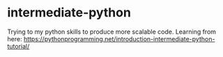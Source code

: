 # intermediate-python
Trying to my python skills to produce more scalable code. Learning from here: https://pythonprogramming.net/introduction-intermediate-python-tutorial/
